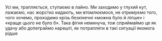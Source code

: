Усі ми, трапляється, ступаємо в лайно. Ми заходимо у глухий кут, лажаємо, нас жорстко кидають, ми втомлюємося, не отримуємо того, чого хочемо, проходимо крізь безкінечні «можна було й ліпше» і «краще цього не було б». Така фігня неминуча, тож сприймаймо це як удачу або допетраймо нарешті, як потрапляти в такі ситуації якомога рідше